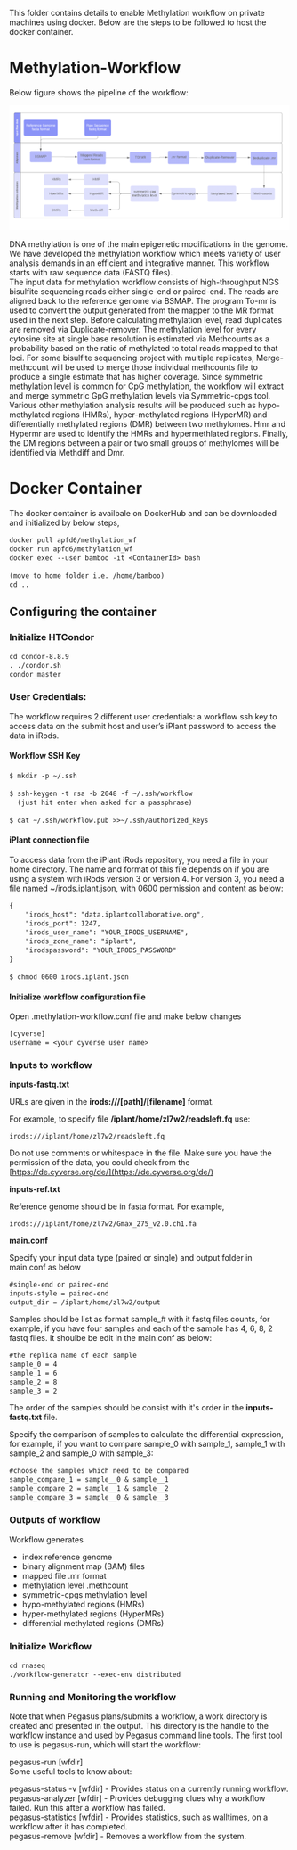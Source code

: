 
This folder contains details to enable Methylation workflow on private machines using docker. Below are the steps to be followed to host the docker container.

# Methylation-Workflow
Below figure shows the pipeline of the workflow:

![methylation_wf](Images/methylation_wf.png)


DNA methylation is one of the main epigenetic modifications in the genome. We have developed the methylation workflow which meets variety of user analysis demands in an efficient and integrative manner. This workflow starts with raw sequence data (FASTQ files).   
The input data for methylation workflow consists of high-throughput NGS bisulfite sequencing reads either single-end or paired-end. The reads are aligned back to the reference genome via BSMAP. The program To-mr is used to convert the output generated from the mapper to the MR format used in the next step. Before calculating methylation level, read duplicates are removed via Duplicate-remover. The methylation level for every cytosine site at single base resolution is estimated via Methcounts as a probability based on the ratio of methylated to total reads mapped to that loci. For some bisulfite sequencing project with multiple replicates, Merge-methcount will be used to merge those individual methcounts file to produce a single estimate that has higher coverage. Since symmetric methylation level is common for CpG methylation, the workflow will extract and merge symmetric GpG methylation levels via Symmetric-cpgs tool.   
Various other methylation analysis results will be produced such as hypo-methylated regions (HMRs), hyper-methylated regions (HyperMR) and differentially methylated regions (DMR) between two methylomes. Hmr and Hypermr are used to identify the HMRs and hypermethlated regions. Finally, the DM regions between a pair or two small groups of methylomes will be identified via Methdiff and Dmr.   

# Docker Container
The docker container is availbale on DockerHub and can be downloaded and initialized by below steps,

```
docker pull apfd6/methylation_wf  
docker run apfd6/methylation_wf  
docker exec --user bamboo -it <ContainerId> bash  

(move to home folder i.e. /home/bamboo)  
cd ..  
```

## Configuring the container

### Initialize HTCondor

```
cd condor-8.8.9
. ./condor.sh
condor_master
```

### User Credentials:
The workflow requires 2 different user credentials:  a workflow ssh key to access data on the submit host and user’s iPlant password to access the data in iRods.  

#### Workflow SSH Key  
```
$ mkdir -p ~/.ssh  

$ ssh-keygen -t rsa -b 2048 -f ~/.ssh/workflow  
  (just hit enter when asked for a passphrase)  
  
$ cat ~/.ssh/workflow.pub >>~/.ssh/authorized_keys
```

#### iPlant connection file

To access data from the iPlant iRods repository, you need a file in your home directory. The name and format of this file depends on if you are using a system with iRods version 3 or version 4. For version 3, you need a file named ~/irods.iplant.json, with 0600 permission and content as below:
```
{
    "irods_host": "data.iplantcollaborative.org",  
    "irods_port": 1247,  
    "irods_user_name": "YOUR_IRODS_USERNAME",  
    "irods_zone_name": "iplant",  
    "irodspassword": "YOUR_IRODS_PASSWORD"  
}

$ chmod 0600 irods.iplant.json
```
#### Initialize workflow configuration file
Open .methylation-workflow.conf file and make below changes
```
[cyverse]
username = <your cyverse user name>
```

### Inputs to workflow

**inputs-fastq.txt**

URLs are given in the **irods:///[path]/[filename]** format. 

For example, to specify file **/iplant/home/zl7w2/readsleft.fq** use:
```
irods:///iplant/home/zl7w2/readsleft.fq
```
Do not use comments or whitespace in the file. Make sure you have the permission of the data, you could check from the [https://de.cyverse.org/de/](https://de.cyverse.org/de/)

**inputs-ref.txt**

Reference genome should be in fasta format. For example, 
```
irods:///iplant/home/zl7w2/Gmax_275_v2.0.ch1.fa
```
**main.conf**

Specify your input data type (paired or single) and output folder in main.conf as below
```
#single-end or paired-end
inputs-style = paired-end
output_dir = /iplant/home/zl7w2/output
```

Samples should be list as format sample_# with it fastq files counts, for example, if you have four samples and each of the sample has 4, 6, 8, 2 fastq files. It shoulbe be edit in the main.conf as below:
```
#the replica name of each sample
sample_0 = 4
sample_1 = 6
sample_2 = 8
sample_3 = 2
```
The order of the samples should be consist with it's order in the **inputs-fastq.txt** file. 

Specify the comparison of samples to calculate the differential expression, for example, if you want to compare sample_0 with sample_1, sample_1 with sample_2 and sample_0 with sample_3:
```
#choose the samples which need to be compared
sample_compare_1 = sample__0 & sample__1
sample_compare_2 = sample__1 & sample__2
sample_compare_3 = sample__0 & sample__3
```
### Outputs of workflow
Workflow generates 
- index reference genome 
- binary alignment map (BAM) files 
- mapped file .mr format
- methylation level .methcount
- symmetric-cpgs methylation level
- hypo-methylated regions (HMRs)
- hyper-methylated regions (HyperMRs)
- differential methylated regions (DMRs)



### Initialize Workflow
```
cd rnaseq
./workflow-generator --exec-env distributed
```

### Running and Monitoring the workflow

Note that when Pegasus plans/submits a workflow, a work directory is created and presented in the output. This directory is the handle to the workflow instance and used by Pegasus command line tools. The first tool to use is pegasus-run, which will start the workflow:  

pegasus-run [wfdir]  
Some useful tools to know about:  

pegasus-status -v [wfdir] - Provides status on a currently running workflow.  
pegasus-analyzer [wfdir] - Provides debugging clues why a workflow failed. Run this after a workflow has failed.  
pegasus-statistics [wfdir] - Provides statistics, such as walltimes, on a workflow after it has completed.  
pegasus-remove [wfdir] - Removes a workflow from the system.  

